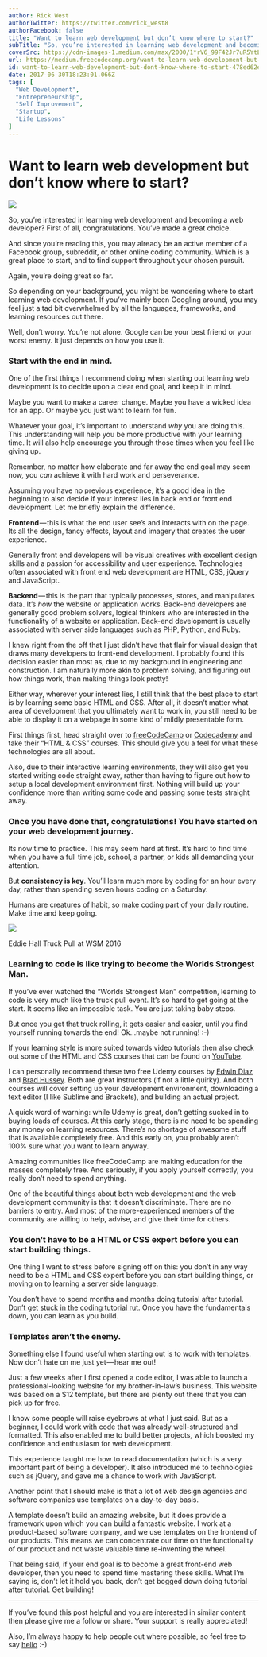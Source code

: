 ```yaml
---
author: Rick West
authorTwitter: https://twitter.com/rick_west8
authorFacebook: false
title: "Want to learn web development but don’t know where to start?"
subTitle: "So, you’re interested in learning web development and becoming a web developer? First of all, congratulations. You’ve made a great choice..."
coverSrc: https://cdn-images-1.medium.com/max/2000/1*rV6_99F42Jr7uR5YtLrHrQ.jpeg
url: https://medium.freecodecamp.org/want-to-learn-web-development-but-dont-know-where-to-start-478ed62e0e55
id: want-to-learn-web-development-but-dont-know-where-to-start-478ed62e0e55
date: 2017-06-30T18:23:01.066Z
tags: [
  "Web Development",
  "Entrepreneurship",
  "Self Improvement",
  "Startup",
  "Life Lessons"
]
---
```

# Want to learn web development but don’t know where to start?







![](https://cdn-images-1.medium.com/max/2000/1*rV6_99F42Jr7uR5YtLrHrQ.jpeg)







So, you’re interested in learning web development and becoming a web developer? First of all, congratulations. You’ve made a great choice.

And since you’re reading this, you may already be an active member of a Facebook group, subreddit, or other online coding community. Which is a great place to start, and to find support throughout your chosen pursuit.

Again, you’re doing great so far.

So depending on your background, you might be wondering where to start learning web development. If you’ve mainly been Googling around, you may feel just a tad bit overwhelmed by all the languages, frameworks, and learning resources out there.

Well, don’t worry. You’re not alone. Google can be your best friend or your worst enemy. It just depends on how you use it.

### Start with the end in mind.

One of the first things I recommend doing when starting out learning web development is to decide upon a clear end goal, and keep it in mind.

Maybe you want to make a career change. Maybe you have a wicked idea for an app. Or maybe you just want to learn for fun.

Whatever your goal, it’s important to understand _why_ you are doing this. This understanding will help you be more productive with your learning time. It will also help encourage you through those times when you feel like giving up.

Remember, no matter how elaborate and far away the end goal may seem now, you _can_ achieve it with hard work and perseverance.

Assuming you have no previous experience, it’s a good idea in the beginning to also decide if your interest lies in back end or front end development. Let me briefly explain the difference.

**Frontend** — this is what the end user see’s and interacts with on the page. Its all the design, fancy effects, layout and imagery that creates the user experience.

Generally front end developers will be visual creatives with excellent design skills and a passion for accessibility and user experience. Technologies often associated with front end web development are HTML, CSS, jQuery and JavaScript.

**Backend** — this is the part that typically processes, stores, and manipulates data. It’s _how_ the website or application works. Back-end developers are generally good problem solvers, logical thinkers who are interested in the functionality of a website or application. Back-end development is usually associated with server side languages such as PHP, Python, and Ruby.

I knew right from the off that I just didn’t have that flair for visual design that draws many developers to front-end development. I probably found this decision easier than most as, due to my background in engineering and construction. I am naturally more akin to problem solving, and figuring out how things work, than making things look pretty!

Either way, wherever your interest lies, I still think that the best place to start is by learning some basic HTML and CSS. After all, it doesn’t matter what area of development that you ultimately want to work in, you still need to be able to display it on a webpage in some kind of mildly presentable form.

First things first, head straight over to [freeCodeCamp](https://www.freecodecamp.org) or [Codecademy](http://codecademy.com) and take their “HTML & CSS” courses. This should give you a feel for what these technologies are all about.

Also, due to their interactive learning environments, they will also get you started writing code straight away, rather than having to figure out how to setup a local development environment first. Nothing will build up your confidence more than writing some code and passing some tests straight away.

### Once you have done that, congratulations! You have started on your web development journey.

Its now time to practice. This may seem hard at first. It’s hard to find time when you have a full time job, school, a partner, or kids all demanding your attention.

But **consistency is key**. You’ll learn much more by coding for an hour every day, rather than spending seven hours coding on a Saturday.

Humans are creatures of habit, so make coding part of your daily routine. Make time and keep going.







![](https://cdn-images-1.medium.com/max/2000/1*mZ_mZfjuZgR2yNAP_WyOAA.jpeg)

Eddie Hall Truck Pull at WSM 2016







### Learning to code is like trying to become the Worlds Strongest Man.

If you’ve ever watched the “Worlds Strongest Man” competition, learning to code is very much like the truck pull event. It’s so hard to get going at the start. It seems like an impossible task. You are just taking baby steps.

But once you get that truck rolling, it gets easier and easier, until you find yourself running towards the end! Ok…maybe not running! :-)

If your learning style is more suited towards video tutorials then also check out some of the HTML and CSS courses that can be found on [YouTube](https://youtube.com/freecodecamp).

I can personally recommend these two free Udemy courses by [Edwin Diaz](https://www.udemy.com/html-and-css-for-beginners-crash-course-learn-fast-easy/) and [Brad Hussey](https://www.udemy.com/bootstrap-4/). Both are great instructors (if not a little quirky). And both courses will cover setting up your development environment, downloading a text editor (I like Sublime and Brackets), and building an actual project.

A quick word of warning: while Udemy is great, don’t getting sucked in to buying loads of courses. At this early stage, there is no need to be spending any money on learning resources. There’s no shortage of awesome stuff that is available completely free. And this early on, you probably aren’t 100% sure what you want to learn anyway.

Amazing communities like freeCodeCamp are making education for the masses completely free. And seriously, if you apply yourself correctly, you really don’t need to spend anything.

One of the beautiful things about both web development and the web development community is that it doesn’t discriminate. There are no barriers to entry. And most of the more-experienced members of the community are willing to help, advise, and give their time for others.

### You don’t have to be a HTML or CSS expert before you can start building things.

One thing I want to stress before signing off on this: you don’t in any way need to be a HTML and CSS expert before you can start building things, or moving on to learning a server side language.

You don’t have to spend months and months doing tutorial after tutorial. [Don’t get stuck in the coding tutorial rut](https://medium.freecodecamp.com/how-to-dig-yourself-out-of-the-coding-tutorial-rut-7d3b2232f234). Once you have the fundamentals down, you can learn as you build.

### Templates aren’t the enemy.

Something else I found useful when starting out is to work with templates. Now don’t hate on me just yet — hear me out!

Just a few weeks after I first opened a code editor, I was able to launch a professional-looking website for my brother-in-law’s business. This website was based on a $12 template, but there are plenty out there that you can pick up for free.

I know some people will raise eyebrows at what I just said. But as a beginner, I could work with code that was already well-structured and formatted. This also enabled me to build better projects, which boosted my confidence and enthusiasm for web development.

This experience taught me how to read documentation (which is a very important part of being a developer). It also introduced me to technologies such as jQuery, and gave me a chance to work with JavaScript.

Another point that I should make is that a lot of web design agencies and software companies use templates on a day-to-day basis.

A template doesn’t build an amazing website, but it does provide a framework upon which you can build a fantastic website. I work at a product-based software company, and we use templates on the frontend of our products. This means we can concentrate our time on the functionality of our product and not waste valuable time re-inventing the wheel.

That being said, if your end goal is to become a great front-end web developer, then you need to spend time mastering these skills. What I’m saying is, don’t let it hold you back, don’t get bogged down doing tutorial after tutorial. Get building!











* * *







If you’ve found this post helpful and you are interested in similar content then please give me a follow or share. Your support is really appreciated!

Also, I’m always happy to help people out where possible, so feel free to say [hello](http://twitter.com/rick_west8) :-)








